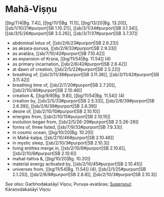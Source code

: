 # Mahā-Viṣṇu

[[bg/7/4|Bg. 7.4]], [[bg/11/1|Bg. 11.1]], [[bg/13/20|Bg. 13.20]], [[sb/1/10/21#purport|SB 1.10.21]], [[sb/3/1/34#purport|SB 3.1.34]], [[sb/3/5/26#purport|SB 3.5.26]], [[sb/3/7/37#purport|SB 3.7.37]]

* abdominal lotus of, [[sb/2/6/23#purport|SB 2.6.23]]
* as akṣara-puruṣa, [[sb/2/9/33#purport|SB 2.9.33]]
* as avatāra, [[sb/7/10/42#purport|SB 7.10.42]]
* as expansion of Kṛṣṇa, [[bg/11/54|Bg. 11.54]] (4)
* as primary incarnation, [[sb/2/6/42#purport|SB 2.6.42]]
* at dawn of creation, [[sb/2/5/22#purport|SB 2.5.22]]
* breathing of, [[sb/3/11/38#purport|SB 3.11.38]], [[sb/3/11/42#purport|SB 3.11.42]]
* breathing time of, [[sb/2/7/20#purport|SB 2.7.20]], [[sb/2/10/46#purport|SB 2.10.46]]
* creation &, [[bg/9/8|Bg. 9.8]], [[bg/11/54|Bg. 11.54]] (4)
* creation by, [[sb/2/5/33#purport|SB 2.5.33]], [[sb/2/6/39#purport|SB 2.6.39]], [[sb/2/6/39#purport|SB 2.6.39]]
* desire of, [[sb/2/10/10#purport|SB 2.10.10]]
* energies from, [[sb/2/10/15#purport|SB 2.10.15]]
* evolution began from, [[sb/2/5/26-29#purport|SB 2.5.26-29]]
* forms of, three listed, [[sb/7/9/33#purport|SB 7.9.33]]
* in cosmic ocean, [[bg/10/20|Bg. 10.20]]
* in Mahā-kalpa, [[sb/2/10/46#purport|SB 2.10.46]]
* in mystic sleep, [[sb/2/10/3#purport|SB 2.10.3]]
* living entities merge in, [[sb/2/10/6#purport|SB 2.10.6]], [[sb/2/10/6#purport|SB 2.10.6]]
* mahat-tattva &, [[bg/10/20|Bg. 10.20]]
* material energy activated by, [[sb/2/10/45#purport|SB 2.10.45]]
* universes from, [[bg/11/54|Bg. 11.54]] (4), [[sb/2/1/25#purport|SB 2.1.25]], [[sb/2/8/8#purport|SB 2.8.8]], [[sb/2/10/3#purport|SB 2.10.3]]

*See also:* Garbhodakaśāyī Viṣṇu; Puruṣa-avatāras; [Supersoul](entries/supersoul.md); Kāraṇodakaśāyī Viṣṇu
